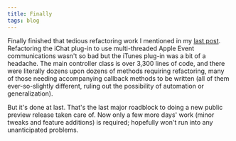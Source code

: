 ```yaml
---
title: Finally
tags: blog
---
```


Finally finished that tedious refactoring work I mentioned in my [last post](http://typechecked.net/a/about/wincent/weblog/archives/2006/03/all_quiet_on_th.php). Refactoring the iChat plug-in to use multi-threaded Apple Event communications wasn't so bad but the iTunes plug-in was a bit of a headache. The main controller class is over 3,300 lines of code, and there were literally dozens upon dozens of methods requiring refactoring, many of those needing accompanying callback methods to be written (all of them ever-so-slightly different, ruling out the possibility of automation or generalization).

But it's done at last. That's the last major roadblock to doing a new public preview release taken care of. Now only a few more days' work (minor tweaks and feature additions) is required; hopefully won't run into any unanticipated problems.

